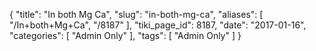 {
    "title": "In both Mg Ca",
    "slug": "in-both-mg-ca",
    "aliases": [
        "/In+both+Mg+Ca",
        "/8187"
    ],
    "tiki_page_id": 8187,
    "date": "2017-01-16",
    "categories": [
        "Admin Only"
    ],
    "tags": [
        "Admin Only"
    ]
}